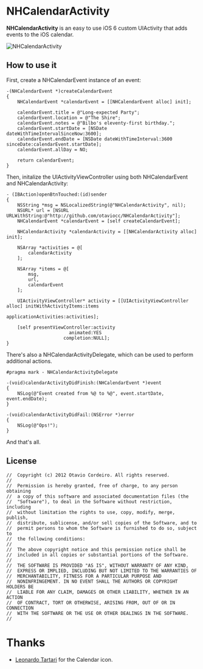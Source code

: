 # NHCalendarActivity

**NHCalendarActivity** is an easy to use iOS 6 custom UIActivity that adds events to the iOS calendar.

![NHCalendarActivity](http://f.cl.ly/items/423f3J1C070F0f1P3R3p/iOS%20Simulator%20Screen%20shot%20Dec%201,%202012%204.10.03%20PM.png)

## How to use it

First, create a NHCalendarEvent instance of an event:

    -(NHCalendarEvent *)createCalendarEvent
    {
        NHCalendarEvent *calendarEvent = [[NHCalendarEvent alloc] init];
        
        calendarEvent.title = @"Long-expected Party";
        calendarEvent.location = @"The Shire";
        calendarEvent.notes = @"Bilbo's eleventy-first birthday.";
        calendarEvent.startDate = [NSDate dateWithTimeIntervalSinceNow:3600];
        calendarEvent.endDate = [NSDate dateWithTimeInterval:3600 sinceDate:calendarEvent.startDate];
        calendarEvent.allDay = NO;
        
        return calendarEvent;
    }

Then, initalize the UIActivityViewController using both NHCalendarEvent and NHCalendarActivity:

    - (IBAction)openBtnTouched:(id)sender
    {
        NSString *msg = NSLocalizedString(@"NHCalendarActivity", nil);
        NSURL* url = [NSURL URLWithString:@"http://github.com/otaviocc/NHCalendarActivity"];
        NHCalendarEvent *calendarEvent = [self createCalendarEvent];
        
        NHCalendarActivity *calendarActivity = [[NHCalendarActivity alloc] init];
        
        NSArray *activities = @[
            calendarActivity
        ];
        
        NSArray *items = @[
            msg,
            url,
            calendarEvent
        ];
        
        UIActivityViewController* activity = [[UIActivityViewController alloc] initWithActivityItems:items
                                                                               applicationActivities:activities];
        
        [self presentViewController:activity
                           animated:YES
                         completion:NULL];    
    }

There's also a NHCalendarActivityDelegate, which can be used to perform additional actions.

    #pragma mark - NHCalendarActivityDelegate
    
    -(void)calendarActivityDidFinish:(NHCalendarEvent *)event
    {
        NSLog(@"Event created from %@ to %@", event.startDate, event.endDate);
    }
    
    -(void)calendarActivityDidFail:(NSError *)error
    {
        NSLog(@"Ops!");
    }

And that's all.

## License

    //  Copyright (c) 2012 Otavio Cordeiro. All rights reserved.
    //
    //  Permission is hereby granted, free of charge, to any person obtaining
    //  a copy of this software and associated documentation files (the
    //  "Software"), to deal in the Software without restriction, including
    //  without limitation the rights to use, copy, modify, merge, publish,
    //  distribute, sublicense, and/or sell copies of the Software, and to
    //  permit persons to whom the Software is furnished to do so, subject to
    //  the following conditions:
    //
    //  The above copyright notice and this permission notice shall be
    //  included in all copies or substantial portions of the Software.
    //
    //  THE SOFTWARE IS PROVIDED "AS IS", WITHOUT WARRANTY OF ANY KIND,
    //  EXPRESS OR IMPLIED, INCLUDING BUT NOT LIMITED TO THE WARRANTIES OF
    //  MERCHANTABILITY, FITNESS FOR A PARTICULAR PURPOSE AND
    //  NONINFRINGEMENT. IN NO EVENT SHALL THE AUTHORS OR COPYRIGHT HOLDERS BE
    //  LIABLE FOR ANY CLAIM, DAMAGES OR OTHER LIABILITY, WHETHER IN AN ACTION
    //  OF CONTRACT, TORT OR OTHERWISE, ARISING FROM, OUT OF OR IN CONNECTION
    //  WITH THE SOFTWARE OR THE USE OR OTHER DEALINGS IN THE SOFTWARE.
    //
    
# Thanks

* [Leonardo Tartari](https://github.com/ltartari) for the Calendar icon.